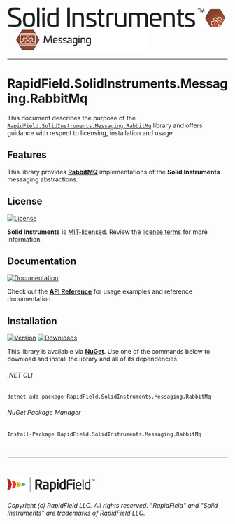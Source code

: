 <!--
Copyright (c) RapidField LLC. Licensed under the MIT License. See LICENSE.txt in the project root for license information.
-->

[![Solid Instruments](../../SolidInstruments.Logo.Color.Transparent.500w.png)](../../README.md)
<br />&nbsp;&nbsp;&nbsp;&nbsp;
![Messaging](../RapidField.SolidInstruments.Messaging/Label.Messaging.300w.png)
- - -

# RapidField.SolidInstruments.Messaging.RabbitMq

This document describes the purpose of the [`RapidField.SolidInstruments.Messaging.RabbitMq`]() library and offers guidance with respect to licensing, installation and usage.

## Features

This library provides [**RabbitMQ**](https://www.rabbitmq.com/) implementations of the **Solid Instruments** messaging abstractions.

## License

[![License](https://img.shields.io/github/license/rapidfield/solid-instruments?style=flat&color=lightseagreen&label=license&logo=open-access&logoColor=lightgrey)](../../LICENSE.txt)

**Solid Instruments** is [MIT-licensed](https://en.wikipedia.org/wiki/MIT_License). Review the [license terms](../../LICENSE.txt) for more information.

## Documentation

[![Documentation](https://img.shields.io/badge/documentation-website-tan?style=flat&logo=buffer&logoColor=lightgrey)](https://www.solidinstruments.com/api/RapidField.SolidInstruments.Messaging.RabbitMq.html)

Check out the [**API Reference**](https://www.solidinstruments.com/api/RapidField.SolidInstruments.Messaging.RabbitMq.html) for usage examples and reference documentation.

## Installation

[![Version](https://img.shields.io/nuget/vpre/RapidField.SolidInstruments.Messaging.RabbitMq?style=flat&color=blue&label=version&logo=nuget&logoColor=lightgrey)](https://www.nuget.org/packages/RapidField.SolidInstruments.Messaging.RabbitMq)
[![Downloads](https://img.shields.io/nuget/dt/RapidField.SolidInstruments.Messaging.RabbitMq?style=flat&color=blue&logo=nuget&logoColor=lightgrey)](https://www.nuget.org/packages/RapidField.SolidInstruments.Messaging.RabbitMq)

This library is available via [**NuGet**](https://docs.microsoft.com/en-us/nuget/quickstart/install-and-use-a-package-in-visual-studio). Use one of the commands below to download and install the library and all of its dependencies.

###### .NET CLI

```shell
dotnet add package RapidField.SolidInstruments.Messaging.RabbitMq
```

###### NuGet Package Manager

```shell
Install-Package RapidField.SolidInstruments.Messaging.RabbitMq
```

<br />

- - -

<br />

[![RapidField](../../RapidField.Logo.Color.Black.Transparent.200w.png)](https://www.rapidfield.com)

###### Copyright (c) RapidField LLC. All rights reserved. "RapidField" and "Solid Instruments" are trademarks of RapidField LLC.